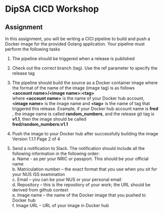 # DipSA CICD Workshop

##  Assignment

In this assignment, you will be writing a CICI pipeline to build and push a Docker 
image for the provided Golang application. Your pipeline must perform the 
following tasks

1.  The pipeline should be triggered when a release is published

2.  Check out the correct branch (tag). Use the ref parameter to specify the 
release tag

3.  The pipeline should build the source as a Docker container image where the 
format of the name of the image (image tag) is as follows \
<b>&lt;account name>/&lt;image name>:&lt;tag></b> \
where <b>&lt;account name></b> is the name of your Docker hub account, <b>&lt;image 
name></b> is the image name and <b>&lt;tag></b> is the name of tag that triggered this 
release. Example, if your Docker hub account name is <b>fred</b> , the image name 
is called <b>random_numbers</b>, and the release git tag is <b>v1.1</b>, then the image 
should be called \
<b>fred/random_numbers:v1.1</b>

4.  Push the image to your Docker hub after successfully building the image
Version 1.1.1 Page 2 of 4

5. Send a notification to Slack. The notification should include all the following information in the following order:  
   a. Name - as per your NRIC or passport. This should be your official name  
   b. Matriculation number – the exact format that you use when you sit for your NUS ISS examination  
   c. Email – you can be your NUS or your personal email  
   d. Repository – this is the repository of your work; the URL should be derived from github context  
   e. Image name – the name of the Docker image that you pushed to Docker hub  
   f. Image URL – URL of your image in Docker hub
